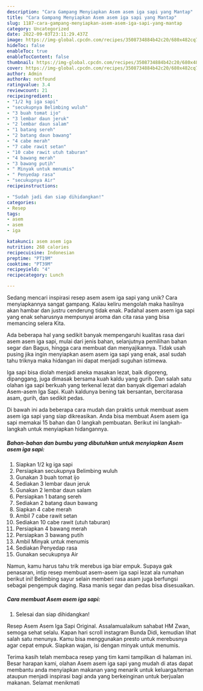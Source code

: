 ```yaml
---
description: "Cara Gampang Menyiapkan Asem asem iga sapi yang Mantap"
title: "Cara Gampang Menyiapkan Asem asem iga sapi yang Mantap"
slug: 1187-cara-gampang-menyiapkan-asem-asem-iga-sapi-yang-mantap
category: Uncategorized
date: 2022-09-03T23:11:29.437Z
image: https://img-global.cpcdn.com/recipes/3508734884b42c20/680x482cq70/asem-asem-iga-sapi-foto-resep-utama.jpg
hideToc: false
enableToc: true
enableTocContent: false
thumbnail: https://img-global.cpcdn.com/recipes/3508734884b42c20/680x482cq70/asem-asem-iga-sapi-foto-resep-utama.jpg
cover: https://img-global.cpcdn.com/recipes/3508734884b42c20/680x482cq70/asem-asem-iga-sapi-foto-resep-utama.jpg
author: Admin
authorAv: notfound
ratingvalue: 3.4
reviewcount: 21
recipeingredient:
- "1/2 kg iga sapi"
- "secukupnya Belimbing wuluh"
- "3 buah tomat ijo"
- "3 lembar daun jeruk"
- "2 lembar daun salam"
- "1 batang sereh"
- "2 batang daun bawang"
- "4 cabe merah"
- "7 cabe rawit setan"
- "10 cabe rawit utuh taburan"
- "4 bawang merah"
- "3 bawang putih"
- " Minyak untuk menumis"
- " Penyedap rasa"
- "secukupnya Air"
recipeinstructions:

- "Sudah jadi dan siap dihidangkan!"
categories:
- Resep
tags:
- asem
- asem
- iga

katakunci: asem asem iga 
nutrition: 268 calories
recipecuisine: Indonesian
preptime: "PT19M"
cooktime: "PT39M"
recipeyield: "4"
recipecategory: Lunch

---
```





Sedang mencari inspirasi resep asem asem iga sapi yang unik? Cara menyiapkannya sangat gampang. Kalau keliru mengolah maka hasilnya akan hambar dan justru cenderung tidak enak. Padahal asem asem iga sapi yang enak seharusnya mempunyai aroma dan cita rasa yang bisa memancing selera Kita.





Ada beberapa hal yang sedikit banyak mempengaruhi kualitas rasa dari asem asem iga sapi, mulai dari jenis bahan, selanjutnya pemilihan bahan segar dan Bagus, hingga cara membuat dan menyajikannya. Tidak usah pusing jika ingin menyiapkan asem asem iga sapi yang enak,      asal sudah tahu triknya maka hidangan ini dapat menjadi suguhan istimewa.














Iga sapi bisa diolah menjadi aneka masakan lezat, baik digoreng, dipanggang, juga dimasak bersama kuah kaldu yang gurih. Dan salah satu olahan iga sapi berkuah yang terkenal lezat dan banyak digemari adalah Asem-asem Iga Sapi. Kuah kaldunya bening tak bersantan, bercitarasa asam, gurih, dan sedikit pedas.






Di bawah ini ada beberapa cara mudah dan praktis untuk membuat asem asem iga sapi yang siap dikreasikan. Anda bisa membuat Asem asem iga sapi memakai 15 bahan dan 0 langkah pembuatan. Berikut ini langkah-langkah untuk menyiapkan hidangannya.

<!--inarticleads1-->

##### Bahan-bahan dan bumbu yang dibutuhkan untuk menyiapkan Asem asem iga sapi:

1. Siapkan 1/2 kg iga sapi
1. Persiapkan secukupnya Belimbing wuluh
1. Gunakan 3 buah tomat ijo
1. Sediakan 3 lembar daun jeruk
1. Gunakan 2 lembar daun salam
1. Persiapkan 1 batang sereh
1. Sediakan 2 batang daun bawang
1. Siapkan 4 cabe merah
1. Ambil 7 cabe rawit setan
1. Sediakan 10 cabe rawit (utuh taburan)
1. Persiapkan 4 bawang merah
1. Persiapkan 3 bawang putih
1. Ambil  Minyak untuk menumis
1. Sediakan  Penyedap rasa
1. Gunakan secukupnya Air


Namun, kamu harus tahu trik merebus iga biar empuk. Supaya gak penasaran, intip resep membuat asem-asem iga sapi lezat ala rumahan berikut ini! Belimbing sayur selain memberi rasa asam juga berfungsi sebagai pengempuk daging. Rasa manis segar dan pedas bisa disesuaikan. 

<!--inarticleads2-->

##### Cara membuat Asem asem iga sapi:


1. Selesai dan siap dihidangkan!

Resep Asem Asem Iga Sapi Original. Assalamualaikum sahabat HM Zwan, semoga sehat selalu. Kapan hari scroll instagram Bunda Didi, kemudian lihat salah satu menunya. Kamu bisa menggunakan presto untuk merebusnya agar cepat empuk. Siapkan wajan, isi dengan minyak untuk menumis. 

Terima kasih telah membaca resep yang tim kami tampilkan di halaman ini. Besar harapan kami, olahan Asem asem iga sapi yang mudah di atas dapat membantu anda menyiapkan makanan yang menarik untuk keluarga/teman ataupun menjadi inspirasi bagi anda yang berkeinginan untuk berjualan makanan. Selamat menikmati
